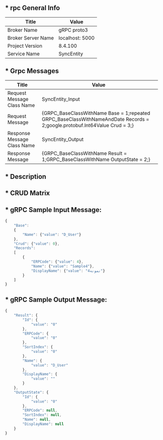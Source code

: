 ## * rpc General Info

| Title               | Value           |
| ---                 | ---             |
| Broker Name         | gRPC proto3     |
| Broker Server Name  | localhost: 5000 |
| Project Version     | 8.4.100         |
| Service Name        | SyncEntity      |

## * Grpc Messages

| Title | Value |
| ---   | ---   |
| Request Message Class Name  | SyncEntity_Input |                                                                                                                                                                                                                                                                                                                                                                                                                                                                                                                                                                                                                                                                                                                                                                                                                                                 
| Request Message             | {GRPC_BaseClassWithName Base = 1;repeated GRPC_BaseClassWithNameAndDate Records = 2;google.protobuf.Int64Value Crud = 3;} |
| Response Message Class Name | SyncEntity_Output |                                                                                                                                                                                                                                                                                                                                                                                                                                                                                                                                                                                                                                                                                                                                                                                                                                                 
| Response Message            | {GRPC_BaseClassWithName Result = 1;GRPC_BaseClassWithName OutputState = 2;}  |

## * Description



## * CRUD Matrix
     


## * gRPC Sample Input Message:

```javascript
{
    "Base": 
    {
        "Name": {"value": "D_User"}
    },
    "Crud": {"value": 0},
    "Records":
    [
        {
            "ERPCode": {"value": 4},
            "Name": {"value": "Sample4"},
            "DisplayName": {"value": "نمونه4"}
        }
    ]
}
```

## * gRPC Sample Output Message:

```javascript
{
    "Result": {
        "Id": {
            "value": "0"
        },
        "ERPCode": {
            "value": "0"
        },
        "SortIndex": {
            "value": "0"
        },
        "Name": {
            "value": "D_User"
        },
        "DisplayName": {
            "value": ""
        }
    },
    "OutputState": {
        "Id": {
            "value": "0"
        },
        "ERPCode": null,
        "SortIndex": null,
        "Name": null,
        "DisplayName": null
    }
}
```
